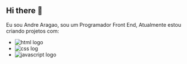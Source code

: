 ## Hi there 👋

Eu sou Andre Aragao, sou um Programador Front End, Atualmente estou criando projetos com:

- <img src="https://img.shields.io/badge/HTML5-E34F26?style=for-the-badge&logo=html5&logoColor=white" alt="html logo"/>
- <img src="https://img.shields.io/badge/CSS3-1572B6?style=for-the-badge&logo=css3&logoColor=white" alt="css log"/>
- <img src="https://img.shields.io/badge/JavaScript-323330?style=for-the-badge&logo=javascript&logoColor=F7DF1E" alt="javascript logo"/>
